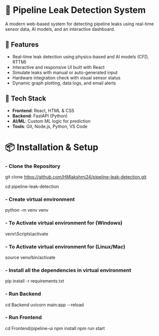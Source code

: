 # 🚨 Pipeline Leak Detection System

A modern web-based system for detecting pipeline leaks using real-time sensor data, AI models, and an interactive dashboard.

## 🔧 Features

- Real-time leak detection using physics-based and AI models (CFD, RTTM)
- Interactive and responsive UI built with React
- Simulate leaks with manual or auto-generated input
- Hardware integration check with visual sensor status
- Dynamic graph plotting, data logs, and email alerts

## 🚀 Tech Stack

- **Frontend**: React, HTML & CSS   
- **Backend**: FastAPI (Python)
- **AI/ML**: Custom ML logic for prediction
- **Tools**: Git, Node.js, Python, VS Code

# 📦 Installation & Setup

### - Clone the Repository
git clone https://github.com/HMlakshmi24/pipeline-leak-detection.git

cd pipeline-leak-detection

### - Create virtual environment
python -m venv venv

### - To Activate virtual environment for (Windows)
venv\Scripts\activate

### - To Activate virtual environment for (Linux/Mac)
source venv/bin/activate

### - Install all the dependencies in virtual environment
pip install -r requirements.txt

### - Run Backend
cd Backend
uvicorn main:app --reload

### - Run Frontend
cd Frontend/pipeline-ui
npm install
npm run start
